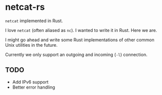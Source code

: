 # netcat-rs

`netcat` implemented in Rust.

I love `netcat` (often aliased as `nc`). I wanted to write it in Rust. Here we are.

I might go ahead and write some Rust implementations of other common Unix utilities
in the future.

Currently we only support an outgoing and incoming (`-l`) connection.

## TODO

* Add IPv6 support
* Better error handling